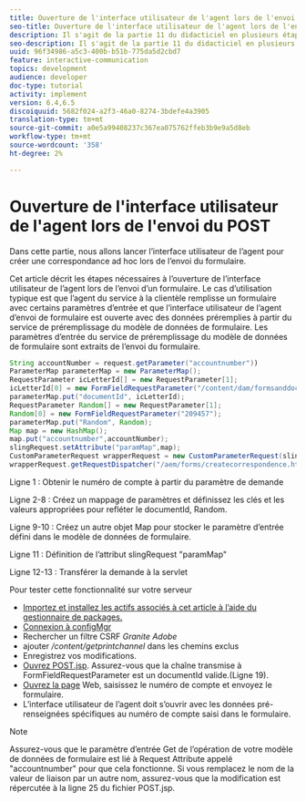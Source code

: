 ```yaml
---
title: Ouverture de l'interface utilisateur de l'agent lors de l'envoi du POST
seo-title: Ouverture de l'interface utilisateur de l'agent lors de l'envoi du POST
description: Il s'agit de la partie 11 du didacticiel en plusieurs étapes pour créer votre premier document de communications interactives pour le canal d'impression. Dans cette partie, nous allons lancer l’interface utilisateur de l’agent pour créer une correspondance ad hoc lors de l’envoi du formulaire.
seo-description: Il s'agit de la partie 11 du didacticiel en plusieurs étapes pour créer votre premier document de communications interactives pour le canal d'impression. Dans cette partie, nous allons lancer l’interface utilisateur de l’agent pour créer une correspondance ad hoc lors de l’envoi du formulaire.
uuid: 96f34986-a5c3-400b-b51b-775da5d2cbd7
feature: interactive-communication
topics: development
audience: developer
doc-type: tutorial
activity: implement
version: 6.4,6.5
discoiquuid: 5682f024-a2f3-46a0-8274-3bdefe4a3905
translation-type: tm+mt
source-git-commit: a0e5a99408237c367ea075762ffeb3b9e9a5d8eb
workflow-type: tm+mt
source-wordcount: '358'
ht-degree: 2%

---
```



# Ouverture de l&#39;interface utilisateur de l&#39;agent lors de l&#39;envoi du POST

Dans cette partie, nous allons lancer l’interface utilisateur de l’agent pour créer une correspondance ad hoc lors de l’envoi du formulaire.

Cet article décrit les étapes nécessaires à l’ouverture de l’interface utilisateur de l’agent lors de l’envoi d’un formulaire. Le cas d’utilisation typique est que l’agent du service à la clientèle remplisse un formulaire avec certains paramètres d’entrée et que l’interface utilisateur de l’agent d’envoi de formulaire est ouverte avec des données préremplies à partir du service de préremplissage du modèle de données de formulaire. Les paramètres d’entrée du service de préremplissage du modèle de données de formulaire sont extraits de l’envoi du formulaire.

```java
String accountNumber = request.getParameter("accountnumber"))
ParameterMap parameterMap = new ParameterMap();
RequestParameter icLetterId[] = new RequestParameter[1];
icLetterId[0] = new FormFieldRequestParameter("/content/dam/formsanddocuments/retirementstatementprint");
parameterMap.put("documentId", icLetterId);
RequestParameter Random[] = new RequestParameter[1];
Random[0] = new FormFieldRequestParameter("209457");
parameterMap.put("Random", Random);
Map map = new HashMap();
map.put("accountnumber",accountNumber);
slingRequest.setAttribute("paramMap",map);
CustomParameterRequest wrapperRequest = new CustomParameterRequest(slingRequest,parameterMap,"GET");
wrapperRequest.getRequestDispatcher("/aem/forms/createcorrespondence.html").include(wrapperRequest, response);
```

Ligne 1 : Obtenir le numéro de compte à partir du paramètre de demande

Ligne 2-8 : Créez un mappage de paramètres et définissez les clés et les valeurs appropriées pour refléter le documentId, Random.

Ligne 9-10 : Créez un autre objet Map pour stocker le paramètre d’entrée défini dans le modèle de données de formulaire.

Ligne 11 : Définition de l’attribut slingRequest &quot;paramMap&quot;

Ligne 12-13 : Transférer la demande à la servlet

Pour tester cette fonctionnalité sur votre serveur

* [Importez et installez les actifs associés à cet article à l’aide du gestionnaire de packages.](assets/launch-agent-ui.zip)
* [Connexion à configMgr](http://localhost:4502/system/console/configMgr)
* Rechercher un filtre CSRF _Granite Adobe_
* ajouter _/content/getprintchannel_ dans les chemins exclus
* Enregistrez vos modifications.
* [Ouvrez POST.jsp](http://localhost:4502/apps/AEMForms/openprintchannel/POST.jsp). Assurez-vous que la chaîne transmise à FormFieldRequestParameter est un documentId valide.(Ligne 19).
* [Ouvrez la page](http://localhost:4502/content/OpenPrintChannel.html) Web, saisissez le numéro de compte et envoyez le formulaire.
* L’interface utilisateur de l’agent doit s’ouvrir avec les données pré-renseignées spécifiques au numéro de compte saisi dans le formulaire.

>[!NOTE]
>
>Assurez-vous que le paramètre d’entrée Get de l’opération de votre modèle de données de formulaire est lié à Request Attribute appelé &quot;accountnumber&quot; pour que cela fonctionne. Si vous remplacez le nom de la valeur de liaison par un autre nom, assurez-vous que la modification est répercutée à la ligne 25 du fichier POST.jsp.

